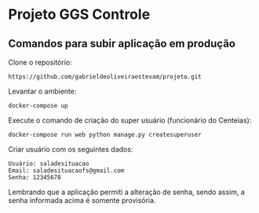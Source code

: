# Projeto GGS Controle

## Comandos para subir aplicação em produção

Clone o repositório:

```
https://github.com/gabrieldeoliveiraestevam/projeto.git
```

Levantar o ambiente:

```
docker-compose up
```

Execute o comando de criação do super usuário (funcionário do Centeias):

```
docker-compose run web python manage.py createsuperuser
```

Criar usuário com os seguintes dados:

```
Usuário: saladesituacao
Email: saladesituacaofs@gmail.com
Senha: 12345678
```

Lembrando que a aplicação permiti a alteração de senha, sendo assim, a senha informada acima é somente provisória.
